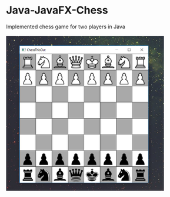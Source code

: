 # Java-JavaFX-Chess
Implemented chess game for two players in Java
<br><br>
<img src="/images/Screenshot Chess.png" height=420>
